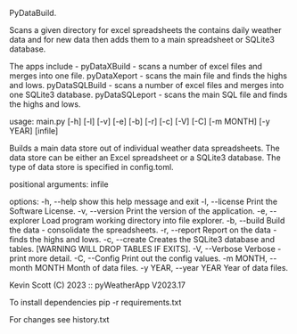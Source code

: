  PyDataBuild.

  Scans a given directory for excel spreadsheets the contains daily weather data and for
  new data then adds them to a main spreadsheet or SQLite3 database.
    
  The apps include -
                    pyDataXBuild   - scans a number of excel files and merges into one file.
                    pyDataXeport   - scans the main file and finds the highs and lows.
                    pyDataSQLBuild - scans a number of excel files and merges into one SQLite3 database.
                    pyDataSQLeport - scans the main SQL file and finds the highs and lows.


usage: main.py [-h] [-l] [-v] [-e] [-b] [-r] [-c] [-V] [-C] [-m MONTH] [-y YEAR] [infile]

Builds a main data store out of individual weather data spreadsheets.
The data store can be either an Excel spreadsheet or a SQLite3 database.
The type of data store is specified in config.toml.

positional arguments:
  infile

options:
  -h, --help              show this help message and exit
  -l, --license           Print the Software License.
  -v, --version           Print the version of the application.
  -e, --explorer          Load program working directory into file explorer.
  -b, --build             Build the data - consolidate the spreadsheets.
  -r, --report            Report on the data - finds the highs and lows.
  -c, --create            Creates the SQLite3 database and tables. [WARNING WILL DROP TABLES IF EXITS].
  -V, --Verbose           Verbose - print more detail.
  -C, --Config            Print out the config values.
  -m MONTH, --month MONTH Month of data files.
  -y YEAR, --year YEAR    Year of data files.

 Kevin Scott (C) 2023 :: pyWeatherApp V2023.17


To install dependencies pip -r requirements.txt

For changes see history.txt
